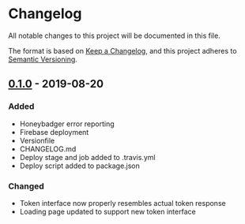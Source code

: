 # Changelog
All notable changes to this project will be documented in this file.

The format is based on [Keep a Changelog](https://keepachangelog.com/en/1.0.0/),
and this project adheres to [Semantic Versioning](https://semver.org/spec/v2.0.0.html).

## [0.1.0] - 2019-08-20
### Added
- Honeybadger error reporting
- Firebase deployment
- Versionfile
- CHANGELOG.md
- Deploy stage and job added to .travis.yml
- Deploy script added to package.json

### Changed
- Token interface now properly resembles actual token response
- Loading page updated to support new token interface

[0.1.0]: https://github.com/foundersclubsoftware/Ryan-training-project/compare/v0.1.0...HEAD